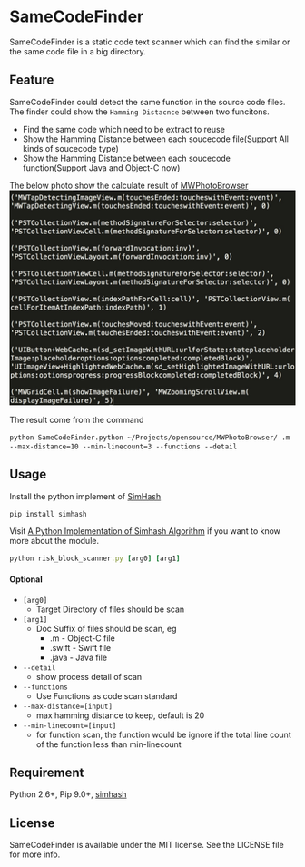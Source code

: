 # SameCodeFinder

SameCodeFinder is a static code text scanner which can find the similar or the same code file in a big directory.

## Feature

SameCodeFinder could detect the same function in the source code files. The finder could show the `Hamming Distacnce` between two funcitons.

* Find the same code which need to be extract to reuse
* Show the Hamming Distance between each soucecode file(Support All kinds of soucecode type)
* Show the Hamming Distance between each soucecode function(Support Java and Object-C now) 

The below photo show the calculate result of [MWPhotoBrowser](https://github.com/mwaterfall/MWPhotoBrowser)
![Scan result of MWPhotoBrowser](./scan_rst_mwphotobrowser.png)

The result come from the command
```
python SameCodeFinder.python ~/Projects/opensource/MWPhotoBrowser/ .m  --max-distance=10 --min-linecount=3 --functions --detail
```

## Usage

Install the python implement of [SimHash](https://github.com/leonsunliang/simhash)

``` Ruby
pip install simhash
```

Visit [A Python Implementation of Simhash Algorithm](http://leons.im/posts/a-python-implementation-of-simhash-algorithm/) if you want to know more about the module.

``` Ruby
python risk_block_scanner.py [arg0] [arg1] 
```

#### Optional
* ```[arg0]```
	* Target Directory of files should be scan
* ```[arg1]```
	* Doc Suffix of files should be scan, eg
		* .m     - Object-C file 
		* .swift - Swift file
		* .java  - Java file
* ```--detail```         
	* show process detail of scan
* ```--functions```          
	* Use Functions as code scan standard
* ```--max-distance=[input]``` 
	* max hamming distance to keep, default is 20
* ```--min-linecount=[input]```
	* for function scan, the function would be ignore if the total line count of the function less than min-linecount
	

## Requirement

Python 2.6+, Pip 9.0+, [simhash](https://github.com/leonsunliang/simhash)

## License

SameCodeFinder is available under the MIT license. See the LICENSE file for more info.